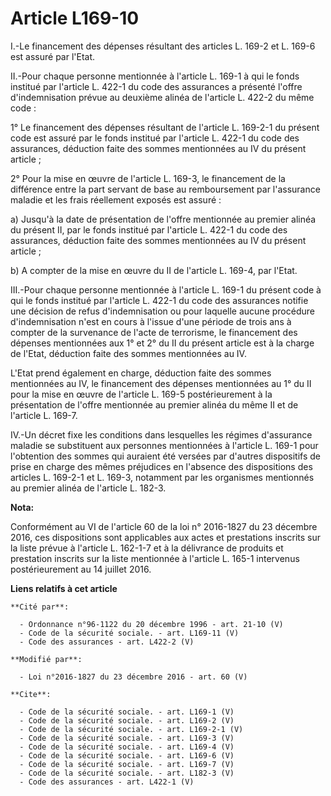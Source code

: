 # Article L169-10

I.-Le financement des dépenses résultant des articles L. 169-2 et L. 169-6 est assuré par l'Etat. 

II.-Pour chaque personne mentionnée à l'article L. 169-1 à qui le fonds institué par l'article L. 422-1 du code des
assurances a présenté l'offre d'indemnisation prévue au deuxième alinéa de l'article L. 422-2 du même code : 

1° Le financement des dépenses résultant de l'article L. 169-2-1 du présent code est assuré par le fonds institué par
l'article L. 422-1 du code des assurances, déduction faite des sommes mentionnées au IV du présent article ; 

2° Pour la mise en œuvre de l'article L. 169-3, le financement de la différence entre la part servant de base au
remboursement par l'assurance maladie et les frais réellement exposés est assuré : 

a) Jusqu'à la date de présentation de l'offre mentionnée au premier alinéa du présent II, par le fonds institué par l'article
L. 422-1 du code des assurances, déduction faite des sommes mentionnées au IV du présent article ; 

b) A compter de la mise en œuvre du II de l'article L. 169-4, par l'Etat. 

III.-Pour chaque personne mentionnée à l'article L. 169-1 du présent code à qui le fonds institué par l'article L. 422-1 du
code des assurances notifie une décision de refus d'indemnisation ou pour laquelle aucune procédure d'indemnisation n'est en
cours à l'issue d'une période de trois ans à compter de la survenance de l'acte de terrorisme, le financement des dépenses
mentionnées aux 1° et 2° du II du présent article est à la charge de l'Etat, déduction faite des sommes mentionnées au IV. 

L'Etat prend également en charge, déduction faite des sommes mentionnées au IV, le financement des dépenses mentionnées au 1°
du II pour la mise en œuvre de l'article L. 169-5 postérieurement à la présentation de l'offre mentionnée au premier alinéa
du même II et de l'article L. 169-7. 

IV.-Un décret fixe les conditions dans lesquelles les régimes d'assurance maladie se substituent aux personnes mentionnées à
l'article L. 169-1 pour l'obtention des sommes qui auraient été versées par d'autres dispositifs de prise en charge des mêmes
préjudices en l'absence des dispositions des articles L. 169-2-1 et L. 169-3, notamment par les organismes mentionnés au
premier alinéa de l'article L. 182-3.

**Nota:**

Conformément au VI de l'article 60 de la loi n° 2016-1827 du 23 décembre 2016, ces dispositions sont applicables aux actes et
prestations inscrits sur la liste prévue à l'article L. 162-1-7 et à la délivrance de produits et prestation inscrits sur la
liste mentionnée à l'article L. 165-1 intervenus postérieurement au 14 juillet 2016.

**Liens relatifs à cet article**

	**Cité par**:

	  - Ordonnance n°96-1122 du 20 décembre 1996 - art. 21-10 (V)
	  - Code de la sécurité sociale. - art. L169-11 (V)
	  - Code des assurances - art. L422-2 (V)

	**Modifié par**:

	  - Loi n°2016-1827 du 23 décembre 2016 - art. 60 (V)

	**Cite**:

	  - Code de la sécurité sociale. - art. L169-1 (V)
	  - Code de la sécurité sociale. - art. L169-2 (V)
	  - Code de la sécurité sociale. - art. L169-2-1 (V)
	  - Code de la sécurité sociale. - art. L169-3 (V)
	  - Code de la sécurité sociale. - art. L169-4 (V)
	  - Code de la sécurité sociale. - art. L169-6 (V)
	  - Code de la sécurité sociale. - art. L169-7 (V)
	  - Code de la sécurité sociale. - art. L182-3 (V)
	  - Code des assurances - art. L422-1 (V)
